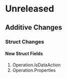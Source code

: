 # Unreleased

## Additive Changes

### Struct Changes

#### New Struct Fields

1. Operation.IsDataAction
1. Operation.Properties
